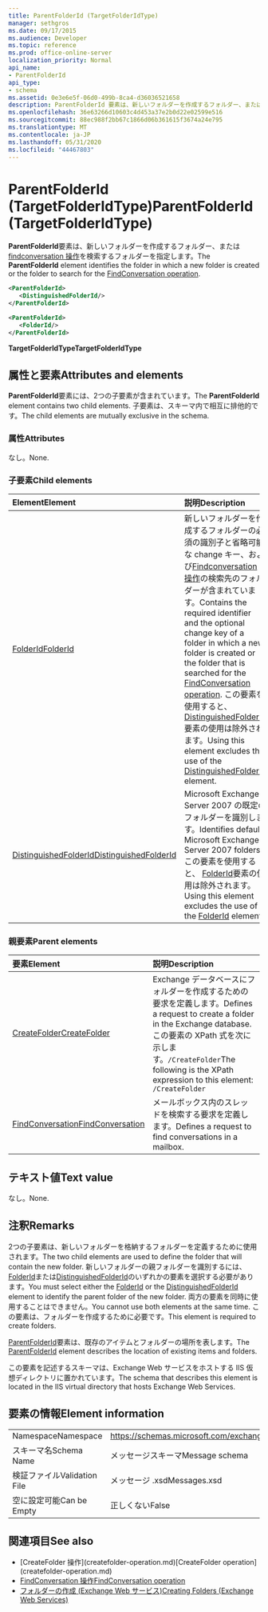 ```yaml
---
title: ParentFolderId (TargetFolderIdType)
manager: sethgros
ms.date: 09/17/2015
ms.audience: Developer
ms.topic: reference
ms.prod: office-online-server
localization_priority: Normal
api_name:
- ParentFolderId
api_type:
- schema
ms.assetid: 0e3e6e5f-06d0-499b-8ca4-d36036521658
description: ParentFolderId 要素は、新しいフォルダーを作成するフォルダー、または FindConversation 操作を検索するフォルダーを指定します。
ms.openlocfilehash: 36e63266d10603c4d453a37e2b0d22e02599e516
ms.sourcegitcommit: 88ec988f2bb67c1866d06b361615f3674a24e795
ms.translationtype: MT
ms.contentlocale: ja-JP
ms.lasthandoff: 05/31/2020
ms.locfileid: "44467803"
---
```

# <a name="parentfolderid-targetfolderidtype"></a><span data-ttu-id="eb9aa-103">ParentFolderId (TargetFolderIdType)</span><span class="sxs-lookup"><span data-stu-id="eb9aa-103">ParentFolderId (TargetFolderIdType)</span></span>

<span data-ttu-id="eb9aa-104">**ParentFolderId**要素は、新しいフォルダーを作成するフォルダー、または[findconversation 操作](findconversation-operation.md)を検索するフォルダーを指定します。</span><span class="sxs-lookup"><span data-stu-id="eb9aa-104">The **ParentFolderId** element identifies the folder in which a new folder is created or the folder to search for the [FindConversation operation](findconversation-operation.md).</span></span>
  
```xml
<ParentFolderId>
   <DistinguishedFolderId/>
</ParentFolderId>
```

```xml
<ParentFolderId>
   <FolderId/> 
</ParentFolderId>
```

<span data-ttu-id="eb9aa-105">**TargetFolderIdType**</span><span class="sxs-lookup"><span data-stu-id="eb9aa-105">**TargetFolderIdType**</span></span>

## <a name="attributes-and-elements"></a><span data-ttu-id="eb9aa-106">属性と要素</span><span class="sxs-lookup"><span data-stu-id="eb9aa-106">Attributes and elements</span></span>

<span data-ttu-id="eb9aa-107">**ParentFolderId**要素には、2つの子要素が含まれています。</span><span class="sxs-lookup"><span data-stu-id="eb9aa-107">The **ParentFolderId** element contains two child elements.</span></span> <span data-ttu-id="eb9aa-108">子要素は、スキーマ内で相互に排他的です。</span><span class="sxs-lookup"><span data-stu-id="eb9aa-108">The child elements are mutually exclusive in the schema.</span></span> 
  
### <a name="attributes"></a><span data-ttu-id="eb9aa-109">属性</span><span class="sxs-lookup"><span data-stu-id="eb9aa-109">Attributes</span></span>

<span data-ttu-id="eb9aa-110">なし。</span><span class="sxs-lookup"><span data-stu-id="eb9aa-110">None.</span></span>
  
### <a name="child-elements"></a><span data-ttu-id="eb9aa-111">子要素</span><span class="sxs-lookup"><span data-stu-id="eb9aa-111">Child elements</span></span>

|<span data-ttu-id="eb9aa-112">**Element**</span><span class="sxs-lookup"><span data-stu-id="eb9aa-112">**Element**</span></span>|<span data-ttu-id="eb9aa-113">**説明**</span><span class="sxs-lookup"><span data-stu-id="eb9aa-113">**Description**</span></span>|
|:-----|:-----|
|[<span data-ttu-id="eb9aa-114">FolderId</span><span class="sxs-lookup"><span data-stu-id="eb9aa-114">FolderId</span></span>](folderid.md) <br/> |<span data-ttu-id="eb9aa-115">新しいフォルダーを作成するフォルダーの必須の識別子と省略可能な change キー、および[Findconversation 操作](findconversation-operation.md)の検索先のフォルダーが含まれています。</span><span class="sxs-lookup"><span data-stu-id="eb9aa-115">Contains the required identifier and the optional change key of a folder in which a new folder is created or the folder that is searched for the [FindConversation operation](findconversation-operation.md).</span></span> <span data-ttu-id="eb9aa-116">この要素を使用すると、 [DistinguishedFolderId](distinguishedfolderid.md)要素の使用は除外されます。</span><span class="sxs-lookup"><span data-stu-id="eb9aa-116">Using this element excludes the use of the [DistinguishedFolderId](distinguishedfolderid.md) element.</span></span>  <br/> |
|[<span data-ttu-id="eb9aa-117">DistinguishedFolderId</span><span class="sxs-lookup"><span data-stu-id="eb9aa-117">DistinguishedFolderId</span></span>](distinguishedfolderid.md) <br/> |<span data-ttu-id="eb9aa-118">Microsoft Exchange Server 2007 の既定のフォルダーを識別します。</span><span class="sxs-lookup"><span data-stu-id="eb9aa-118">Identifies default Microsoft Exchange Server 2007 folders.</span></span> <span data-ttu-id="eb9aa-119">この要素を使用すると、 [FolderId](folderid.md)要素の使用は除外されます。</span><span class="sxs-lookup"><span data-stu-id="eb9aa-119">Using this element excludes the use of the [FolderId](folderid.md) element.</span></span>  <br/> |
   
### <a name="parent-elements"></a><span data-ttu-id="eb9aa-120">親要素</span><span class="sxs-lookup"><span data-stu-id="eb9aa-120">Parent elements</span></span>

|<span data-ttu-id="eb9aa-121">**要素**</span><span class="sxs-lookup"><span data-stu-id="eb9aa-121">**Element**</span></span>|<span data-ttu-id="eb9aa-122">**説明**</span><span class="sxs-lookup"><span data-stu-id="eb9aa-122">**Description**</span></span>|
|:-----|:-----|
|[<span data-ttu-id="eb9aa-123">CreateFolder</span><span class="sxs-lookup"><span data-stu-id="eb9aa-123">CreateFolder</span></span>](createfolder.md) <br/> |<span data-ttu-id="eb9aa-124">Exchange データベースにフォルダーを作成するための要求を定義します。</span><span class="sxs-lookup"><span data-stu-id="eb9aa-124">Defines a request to create a folder in the Exchange database.</span></span>  <br/> <span data-ttu-id="eb9aa-125">この要素の XPath 式を次に示します。`/CreateFolder`</span><span class="sxs-lookup"><span data-stu-id="eb9aa-125">The following is the XPath expression to this element:  `/CreateFolder`</span></span> <br/> |
|[<span data-ttu-id="eb9aa-126">FindConversation</span><span class="sxs-lookup"><span data-stu-id="eb9aa-126">FindConversation</span></span>](findconversation.md) <br/> |<span data-ttu-id="eb9aa-127">メールボックス内のスレッドを検索する要求を定義します。</span><span class="sxs-lookup"><span data-stu-id="eb9aa-127">Defines a request to find conversations in a mailbox.</span></span>  <br/> |
   
## <a name="text-value"></a><span data-ttu-id="eb9aa-128">テキスト値</span><span class="sxs-lookup"><span data-stu-id="eb9aa-128">Text value</span></span>

<span data-ttu-id="eb9aa-129">なし。</span><span class="sxs-lookup"><span data-stu-id="eb9aa-129">None.</span></span>
  
## <a name="remarks"></a><span data-ttu-id="eb9aa-130">注釈</span><span class="sxs-lookup"><span data-stu-id="eb9aa-130">Remarks</span></span>

<span data-ttu-id="eb9aa-131">2つの子要素は、新しいフォルダーを格納するフォルダーを定義するために使用されます。</span><span class="sxs-lookup"><span data-stu-id="eb9aa-131">The two child elements are used to define the folder that will contain the new folder.</span></span> <span data-ttu-id="eb9aa-132">新しいフォルダーの親フォルダーを識別するには、 [FolderId](folderid.md)または[DistinguishedFolderId](distinguishedfolderid.md)のいずれかの要素を選択する必要があります。</span><span class="sxs-lookup"><span data-stu-id="eb9aa-132">You must select either the [FolderId](folderid.md) or the [DistinguishedFolderId](distinguishedfolderid.md) element to identify the parent folder of the new folder.</span></span> <span data-ttu-id="eb9aa-133">両方の要素を同時に使用することはできません。</span><span class="sxs-lookup"><span data-stu-id="eb9aa-133">You cannot use both elements at the same time.</span></span> <span data-ttu-id="eb9aa-134">この要素は、フォルダーを作成するために必要です。</span><span class="sxs-lookup"><span data-stu-id="eb9aa-134">This element is required to create folders.</span></span> 
  
<span data-ttu-id="eb9aa-135">[ParentFolderId](parentfolderid.md)要素は、既存のアイテムとフォルダーの場所を表します。</span><span class="sxs-lookup"><span data-stu-id="eb9aa-135">The [ParentFolderId](parentfolderid.md) element describes the location of existing items and folders.</span></span> 
  
<span data-ttu-id="eb9aa-136">この要素を記述するスキーマは、Exchange Web サービスをホストする IIS 仮想ディレクトリに置かれています。</span><span class="sxs-lookup"><span data-stu-id="eb9aa-136">The schema that describes this element is located in the IIS virtual directory that hosts Exchange Web Services.</span></span>
  
## <a name="element-information"></a><span data-ttu-id="eb9aa-137">要素の情報</span><span class="sxs-lookup"><span data-stu-id="eb9aa-137">Element information</span></span>

|||
|:-----|:-----|
|<span data-ttu-id="eb9aa-138">Namespace</span><span class="sxs-lookup"><span data-stu-id="eb9aa-138">Namespace</span></span>  <br/> |https://schemas.microsoft.com/exchange/services/2006/messages  <br/> |
|<span data-ttu-id="eb9aa-139">スキーマ名</span><span class="sxs-lookup"><span data-stu-id="eb9aa-139">Schema Name</span></span>  <br/> |<span data-ttu-id="eb9aa-140">メッセージスキーマ</span><span class="sxs-lookup"><span data-stu-id="eb9aa-140">Message schema</span></span>  <br/> |
|<span data-ttu-id="eb9aa-141">検証ファイル</span><span class="sxs-lookup"><span data-stu-id="eb9aa-141">Validation File</span></span>  <br/> |<span data-ttu-id="eb9aa-142">メッセージ .xsd</span><span class="sxs-lookup"><span data-stu-id="eb9aa-142">Messages.xsd</span></span>  <br/> |
|<span data-ttu-id="eb9aa-143">空に設定可能</span><span class="sxs-lookup"><span data-stu-id="eb9aa-143">Can be Empty</span></span>  <br/> |<span data-ttu-id="eb9aa-144">正しくない</span><span class="sxs-lookup"><span data-stu-id="eb9aa-144">False</span></span>  <br/> |
   
## <a name="see-also"></a><span data-ttu-id="eb9aa-145">関連項目</span><span class="sxs-lookup"><span data-stu-id="eb9aa-145">See also</span></span>

- <span data-ttu-id="eb9aa-146">
  [CreateFolder 操作](createfolder-operation.md)</span><span class="sxs-lookup"><span data-stu-id="eb9aa-146">[CreateFolder operation](createfolder-operation.md)</span></span>
- [<span data-ttu-id="eb9aa-147">FindConversation 操作</span><span class="sxs-lookup"><span data-stu-id="eb9aa-147">FindConversation operation</span></span>](findconversation-operation.md)
- [<span data-ttu-id="eb9aa-148">フォルダーの作成 (Exchange Web サービス)</span><span class="sxs-lookup"><span data-stu-id="eb9aa-148">Creating Folders (Exchange Web Services)</span></span>](https://msdn.microsoft.com/library/3b15b0ec-8691-45ed-9a24-a91ff732d6cf%28Office.15%29.aspx)

